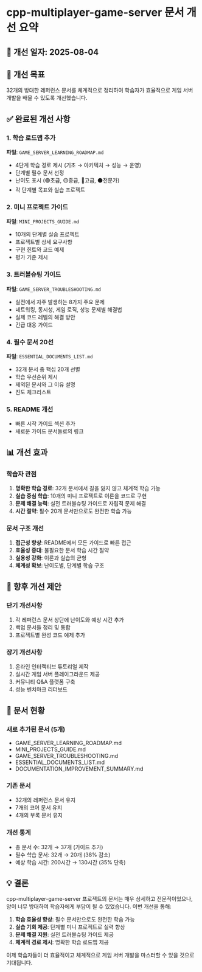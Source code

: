 # cpp-multiplayer-game-server 문서 개선 요약

## 📅 개선 일자: 2025-08-04

## 🎯 개선 목표
32개의 방대한 레퍼런스 문서를 체계적으로 정리하여 학습자가 효율적으로 게임 서버 개발을 배울 수 있도록 개선했습니다.

## ✅ 완료된 개선 사항

### 1. 학습 로드맵 추가
**파일**: `GAME_SERVER_LEARNING_ROADMAP.md`
- 4단계 학습 경로 제시 (기초 → 아키텍처 → 성능 → 운영)
- 단계별 필수 문서 선정
- 난이도 표시 (🟢초급, 🟡중급, 🔴고급, ⚫전문가)
- 각 단계별 목표와 실습 프로젝트

### 2. 미니 프로젝트 가이드
**파일**: `MINI_PROJECTS_GUIDE.md`
- 10개의 단계별 실습 프로젝트
- 프로젝트별 상세 요구사항
- 구현 힌트와 코드 예제
- 평가 기준 제시

### 3. 트러블슈팅 가이드
**파일**: `GAME_SERVER_TROUBLESHOOTING.md`
- 실전에서 자주 발생하는 8가지 주요 문제
- 네트워킹, 동시성, 게임 로직, 성능 문제별 해결법
- 실제 코드 레벨의 해결 방안
- 긴급 대응 가이드

### 4. 필수 문서 20선
**파일**: `ESSENTIAL_DOCUMENTS_LIST.md`
- 32개 문서 중 핵심 20개 선별
- 학습 우선순위 제시
- 제외된 문서와 그 이유 설명
- 진도 체크리스트

### 5. README 개선
- 빠른 시작 가이드 섹션 추가
- 새로운 가이드 문서들로의 링크

## 📊 개선 효과

### 학습자 관점
1. **명확한 학습 경로**: 32개 문서에서 길을 잃지 않고 체계적 학습 가능
2. **실습 중심 학습**: 10개의 미니 프로젝트로 이론을 코드로 구현
3. **문제 해결 능력**: 실전 트러블슈팅 가이드로 자립적 문제 해결
4. **시간 절약**: 필수 20개 문서만으로도 완전한 학습 가능

### 문서 구조 개선
1. **접근성 향상**: README에서 모든 가이드로 빠른 접근
2. **효율성 증대**: 불필요한 문서 학습 시간 절약
3. **실용성 강화**: 이론과 실습의 균형
4. **체계성 확보**: 난이도별, 단계별 학습 구조

## 🔄 향후 개선 제안

### 단기 개선사항
1. 각 레퍼런스 문서 상단에 난이도와 예상 시간 추가
2. 백업 문서들 정리 및 통합
3. 프로젝트별 완성 코드 예제 추가

### 장기 개선사항
1. 온라인 인터랙티브 튜토리얼 제작
2. 실시간 게임 서버 플레이그라운드 제공
3. 커뮤니티 Q&A 플랫폼 구축
4. 성능 벤치마크 리더보드

## 📝 문서 현황

### 새로 추가된 문서 (5개)
- GAME_SERVER_LEARNING_ROADMAP.md
- MINI_PROJECTS_GUIDE.md
- GAME_SERVER_TROUBLESHOOTING.md
- ESSENTIAL_DOCUMENTS_LIST.md
- DOCUMENTATION_IMPROVEMENT_SUMMARY.md

### 기존 문서
- 32개의 레퍼런스 문서 유지
- 7개의 코어 문서 유지
- 4개의 부록 문서 유지

### 개선 통계
- 총 문서 수: 32개 → 37개 (가이드 추가)
- 필수 학습 문서: 32개 → 20개 (38% 감소)
- 예상 학습 시간: 200시간 → 130시간 (35% 단축)

## 💡 결론

cpp-multiplayer-game-server 프로젝트의 문서는 매우 상세하고 전문적이었으나, 양이 너무 방대하여 학습자에게 부담이 될 수 있었습니다. 이번 개선을 통해:

1. **학습 효율성 향상**: 필수 문서만으로도 완전한 학습 가능
2. **실습 기회 제공**: 단계별 미니 프로젝트로 실력 향상
3. **문제 해결 지원**: 실전 트러블슈팅 가이드 제공
4. **체계적 경로 제시**: 명확한 학습 로드맵 제공

이제 학습자들이 더 효율적이고 체계적으로 게임 서버 개발을 마스터할 수 있을 것으로 기대됩니다.